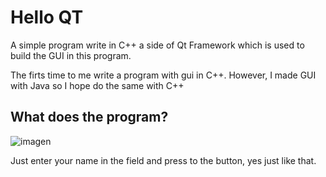 # Hello QT

A simple program write in C++ a side of Qt Framework which is used to build the GUI in this program.

The firts time to me write a program with gui in C++. However, I made GUI with Java so I hope do the same with C++

## What does the program?

![imagen](https://media.discordapp.net/attachments/842125134218395703/845711911928201216/unknown.png)

Just enter your name in the field and press to the button, yes just like that.